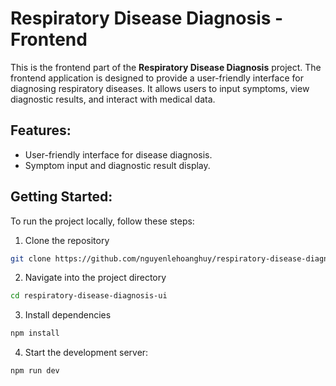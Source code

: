# Respiratory Disease Diagnosis - Frontend

This is the frontend part of the **Respiratory Disease Diagnosis** project. The frontend application is designed to provide a user-friendly interface for diagnosing respiratory diseases. It allows users to input symptoms, view diagnostic results, and interact with medical data.

## Features:

- User-friendly interface for disease diagnosis.
- Symptom input and diagnostic result display.

## Getting Started:

To run the project locally, follow these steps:

1. Clone the repository

```bash
git clone https://github.com/nguyenlehoanghuy/respiratory-disease-diagnosis-ui.git
```

2. Navigate into the project directory

```bash
cd respiratory-disease-diagnosis-ui
```

3. Install dependencies

```bash
npm install
```

4. Start the development server:

```bash
npm run dev
```
